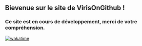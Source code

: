 ## Bievenue sur le site de VirisOnGithub !
### Ce site est en cours de développement, merci de votre compréhension.

[![wakatime](https://wakatime.com/badge/user/b72ca6a4-e042-401d-8f2e-b404eaf1c6e5.svg)](https://wakatime.com/@b72ca6a4-e042-401d-8f2e-b404eaf1c6e5)

